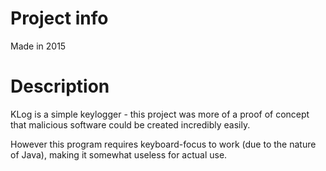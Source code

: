 # Project info
Made in 2015

# Description

KLog is a simple keylogger - this project was more of a proof of concept that malicious software could be created incredibly easily.

However this program requires keyboard-focus to work (due to the nature of Java), making it somewhat useless for actual use.
